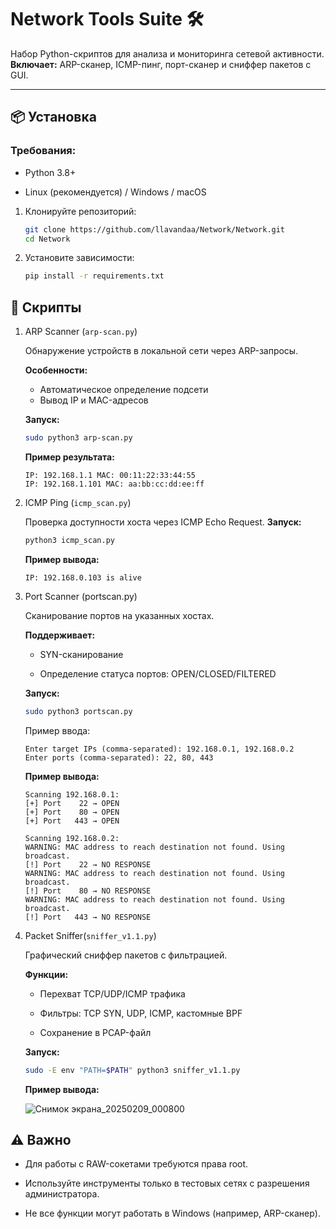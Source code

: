 # Network Tools Suite 🛠️

Набор Python-скриптов для анализа и мониторинга сетевой активности.  
**Включает:** ARP-сканер, ICMP-пинг, порт-сканер и сниффер пакетов с GUI.

---

## 📦 Установка

### Требования:

- Python 3.8+
  
- Linux (рекомендуется) / Windows / macOS

1. Клонируйте репозиторий:
   
   ```bash
   git clone https://github.com/llavandaa/Network/Network.git
   cd Network
   ```
   
2. Установите зависимости:
   
   ```bash
   pip install -r requirements.txt
   ```
   
## 🚀 Скрипты

1. ARP Scanner (```arp-scan.py```)
   
   Обнаружение устройств в локальной сети через ARP-запросы.
   
   **Особенности:**
   
   - Автоматическое определение подсети
   - Вывод IP и MAC-адресов

   **Запуск:**
   
   ```bash
   sudo python3 arp-scan.py
   ```

   **Пример результата:**
   
   ```
   IP: 192.168.1.1 MAC: 00:11:22:33:44:55
   IP: 192.168.1.101 MAC: aa:bb:cc:dd:ee:ff
   ```
   
3. ICMP Ping (```icmp_scan.py```)

   Проверка доступности хоста через ICMP Echo Request.
   **Запуск:**
   
   ```bash
   python3 icmp_scan.py
   ```

   **Пример вывода:**
   
   ```
   IP: 192.168.0.103 is alive
   ```
   
5. Port Scanner (portscan.py)

   Сканирование портов на указанных хостах.
   
   **Поддерживает:**

   - SYN-сканирование

   - Определение статуса портов: OPEN/CLOSED/FILTERED

   **Запуск:**
   
   ```bash
   sudo python3 portscan.py
   ```
   
   Пример ввода:
   
   ```
   Enter target IPs (comma-separated): 192.168.0.1, 192.168.0.2
   Enter ports (comma-separated): 22, 80, 443
   ```

   **Пример вывода:**
   
   ```
   Scanning 192.168.0.1:
   [+] Port    22 → OPEN
   [+] Port    80 → OPEN
   [+] Port   443 → OPEN

   Scanning 192.168.0.2:
   WARNING: MAC address to reach destination not found. Using broadcast.
   [!] Port    22 → NO RESPONSE
   WARNING: MAC address to reach destination not found. Using broadcast.
   [!] Port    80 → NO RESPONSE
   WARNING: MAC address to reach destination not found. Using broadcast.
   [!] Port   443 → NO RESPONSE
   ```
   
7. Packet Sniffer(```sniffer_v1.1.py```)
   
   Графический сниффер пакетов с фильтрацией.
   
   **Функции:**
   
   - Перехват TCP/UDP/ICMP трафика
     
   - Фильтры: TCP SYN, UDP, ICMP, кастомные BPF
     
   - Сохранение в PCAP-файл

   **Запуск:**
   
   ```bash
   sudo -E env "PATH=$PATH" python3 sniffer_v1.1.py
   ```

   **Пример вывода:**
   
   ![Снимок экрана_20250209_000800](https://github.com/user-attachments/assets/390ec642-4451-4e33-a73f-e9e7518ae12b)
   
## ⚠️ Важно

- Для работы с RAW-сокетами требуются права root.
  
- Используйте инструменты только в тестовых сетях с разрешения администратора.
  
- Не все функции могут работать в Windows (например, ARP-сканер).
